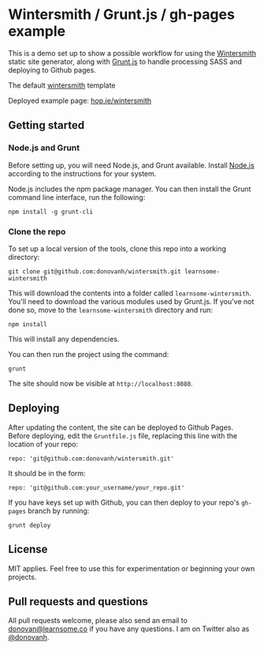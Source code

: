 # Wintersmith / Grunt.js / gh-pages example

This is a demo set up to show a possible workflow for using the [Wintersmith](http://wintersmith.io) static site generator, along with [Grunt.js](http://gruntjs.com/) to handle processing SASS and deploying to Github pages.

The default [wintersmith](https://github.com/jnordberg/wintersmith) template

Deployed example page: [hop.ie/wintersmith](http://hop.ie/wintersmith)

## Getting started

### Node.js and Grunt

Before setting up, you will need Node.js, and Grunt available. Install [Node.js](http://nodejs.org/) according to the instructions for your system.

Node.js includes the npm package manager. You can then install the Grunt command line interface, run the following:

	npm install -g grunt-cli

### Clone the repo

To set up a local version of the tools, clone this repo into a working directory:

	git clone git@github.com:donovanh/wintersmith.git learnsome-wintersmith

This will download the contents into a folder called `learnsome-wintersmith`. You'll need to download the various modules used by Grunt.js. If you've not done so, move to the `learnsome-wintersmith` directory and run:

	npm install

This will install any dependencies.

You can then run the project using the command:

	grunt

The site should now be visible at `http://localhost:8080`.

## Deploying

After updating the content, the site can be deployed to Github Pages. Before deploying, edit the `Gruntfile.js` file, replacing this line with the location of your repo:

	repo: 'git@github.com:donovanh/wintersmith.git'

It should be in the form:

	repo: 'git@github.com:your_username/your_repo.git'

If you have keys set up with Github, you can then deploy to your repo's `gh-pages` branch by running:

	grunt deploy

## License

MIT applies. Feel free to use this for experimentation or beginning your own projects.

## Pull requests and questions

All pull requests welcome, please also send an email to donovan@learnsome.co if you have any questions. I am on Twitter also as [@donovanh](http://twitter.com/donovanh).

